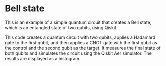 # Bell state

This is an example of a simple quantum circuit that creates a Bell state, which is an entangled state of two qubits, using Qiskit.

This code creates a quantum circuit with two qubits, applies a Hadamard gate to the first qubit, and then applies a CNOT gate with the first qubit as the control and the second qubit as the target. It measures the final state of both qubits and simulates the circuit using the Qiskit Aer simulator. The results are displayed as a histogram.

